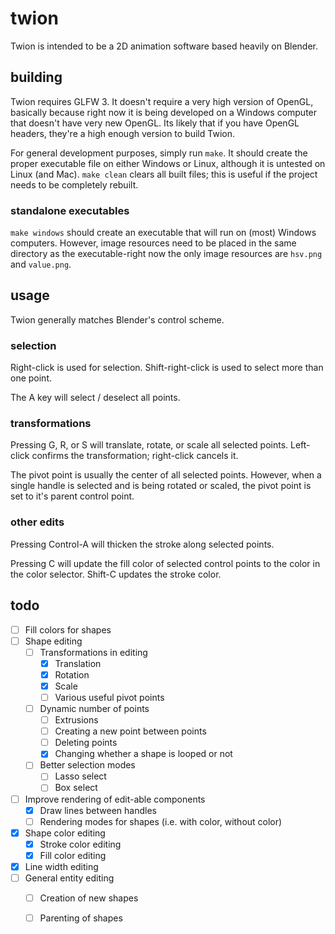 # twion
Twion is intended to be a 2D animation software based heavily on Blender.

## building
Twion requires GLFW 3. It doesn't require a very high version of OpenGL, basically because right now it is being developed on a Windows computer that doesn't have very new OpenGL.
Its likely that if you have OpenGL headers, they're a high enough version to build Twion.

For general development purposes, simply run `make`. It should create the proper executable file on either Windows or Linux, although it is untested on Linux (and Mac).
`make clean` clears all built files; this is useful if the project needs to be completely rebuilt.

### standalone executables
`make windows` should create an executable that will run on (most) Windows computers. However, image resources need to be placed in the same directory as the executable-right now
the only image resources are `hsv.png` and `value.png`.

## usage
Twion generally matches Blender's control scheme.

### selection
Right-click is used for selection. Shift-right-click is used to select more than one point.

The A key will select / deselect all points.

### transformations
Pressing G, R, or S will translate, rotate, or scale all selected points. Left-click confirms the transformation; right-click cancels it.

The pivot point is usually the center of all selected points. However, when a single handle is selected and is being rotated or scaled, the pivot point is set to it's parent control point.

### other edits
Pressing Control-A will thicken the stroke along selected points.

Pressing C will update the fill color of selected control points to the color in the color selector. Shift-C updates the stroke color.

## todo
- [ ] Fill colors for shapes
- [ ] Shape editing
   - [ ] Transformations in editing
      - [x] Translation
      - [x] Rotation
      - [x] Scale
      - [ ] Various useful pivot points
   - [ ] Dynamic number of points
      - [ ] Extrusions
      - [ ] Creating a new point between points
      - [ ] Deleting points
      - [x] Changing whether a shape is looped or not
   - [ ] Better selection modes
      - [ ] Lasso select
      - [ ] Box select
- [ ] Improve rendering of edit-able components
   - [x] Draw lines between handles
   - [ ] Rendering modes for shapes (i.e. with color, without color)
- [x] Shape color editing
   - [x] Stroke color editing
   - [x] Fill color editing
- [x] Line width editing
- [ ] General entity editing
   - [ ] Creation of new shapes
   - [ ] Parenting of shapes

